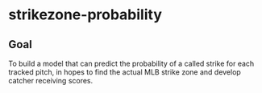 # strikezone-probability

## Goal
To build a model that can predict the probability of a called strike for each tracked pitch, in hopes to find the actual MLB strike zone and develop catcher receiving scores.
